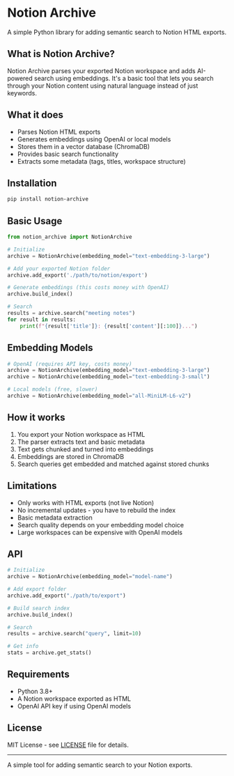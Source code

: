 # Notion Archive

A simple Python library for adding semantic search to Notion HTML exports.

## What is Notion Archive?

Notion Archive parses your exported Notion workspace and adds AI-powered search using embeddings. It's a basic tool that lets you search through your Notion content using natural language instead of just keywords.

## What it does

- Parses Notion HTML exports 
- Generates embeddings using OpenAI or local models
- Stores them in a vector database (ChromaDB)
- Provides basic search functionality
- Extracts some metadata (tags, titles, workspace structure)

## Installation

```bash
pip install notion-archive
```

## Basic Usage

```python
from notion_archive import NotionArchive

# Initialize 
archive = NotionArchive(embedding_model="text-embedding-3-large")

# Add your exported Notion folder
archive.add_export('./path/to/notion/export')

# Generate embeddings (this costs money with OpenAI)
archive.build_index()

# Search
results = archive.search("meeting notes")
for result in results:
    print(f"{result['title']}: {result['content'][:100]}...")
```

## Embedding Models

```python
# OpenAI (requires API key, costs money)
archive = NotionArchive(embedding_model="text-embedding-3-large")
archive = NotionArchive(embedding_model="text-embedding-3-small")

# Local models (free, slower)
archive = NotionArchive(embedding_model="all-MiniLM-L6-v2")
```

## How it works

1. You export your Notion workspace as HTML
2. The parser extracts text and basic metadata 
3. Text gets chunked and turned into embeddings
4. Embeddings are stored in ChromaDB
5. Search queries get embedded and matched against stored chunks

## Limitations

- Only works with HTML exports (not live Notion)
- No incremental updates - you have to rebuild the index
- Basic metadata extraction
- Search quality depends on your embedding model choice
- Large workspaces can be expensive with OpenAI models

## API

```python
# Initialize
archive = NotionArchive(embedding_model="model-name")

# Add export folder  
archive.add_export("./path/to/export")

# Build search index
archive.build_index()

# Search
results = archive.search("query", limit=10)

# Get info
stats = archive.get_stats()
```

## Requirements

- Python 3.8+
- A Notion workspace exported as HTML
- OpenAI API key if using OpenAI models

## License

MIT License - see [LICENSE](LICENSE) file for details.

---

A simple tool for adding semantic search to your Notion exports.